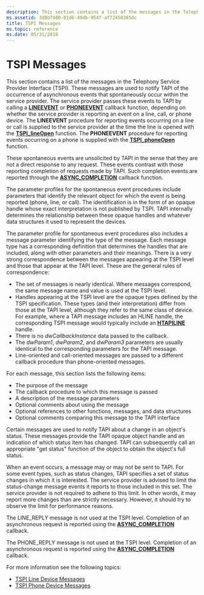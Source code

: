 ```yaml
---
description: This section contains a list of the messages in the Telephony Service Provider Interface (TSPI).
ms.assetid: 3d8bf980-81d6-49db-954f-af72458365dc
title: TSPI Messages
ms.topic: reference
ms.date: 05/31/2018
---
```


# TSPI Messages

This section contains a list of the messages in the Telephony Service Provider Interface (TSPI). These messages are used to notify TAPI of the occurrence of asynchronous events that spontaneously occur within the service provider. The service provider passes these events to TAPI by calling a [**LINEEVENT**](/windows/win32/api/tspi/nc-tspi-lineevent) or [**PHONEEVENT**](/windows/desktop/api/tspi/nc-tspi-phoneevent) callback function, depending on whether the service provider is reporting an event on a line, call, or phone device. The **LINEEVENT** procedure for reporting events occurring on a line or call is supplied to the service provider at the time the line is opened with the [**TSPI\_lineOpen**](/windows/win32/api/tspi/nf-tspi-tspi_lineopen) function. The **PHONEEVENT** procedure for reporting events occurring on a phone is supplied with the [**TSPI\_phoneOpen**](/windows/win32/api/tspi/nf-tspi-tspi_phoneopen) function.

These spontaneous events are unsolicited by TAPI in the sense that they are not a direct response to any request. These events contrast with those reporting completion of requests made by TAPI. Such completion events are reported through the [**ASYNC\_COMPLETION**](/windows/win32/api/tspi/nc-tspi-async_completion) callback function.

The parameter profiles for the spontaneous event procedures include parameters that identify the relevant object for which the event is being reported (phone, line, or call). The identification is in the form of an opaque handle whose exact interpretation is not published by TSPI. TAPI internally determines the relationship between these opaque handles and whatever data structures it used to represent the devices.

The parameter profile for spontaneous event procedures also includes a message parameter identifying the type of the message. Each message type has a corresponding definition that determines the handles that are included, along with other parameters and their meanings. There is a very strong correspondence between the messages appearing at the TSPI level and those that appear at the TAPI level. These are the general rules of correspondence:

-   The set of messages is nearly identical. Where messages correspond, the same message name and value is used at the TSPI level.
-   Handles appearing at the TSPI level are the opaque types defined by the TSPI specification. These types (and their interpretation) differ from those at the TAPI level, although they refer to the same class of device. For example, where a TAPI message includes an HLINE handle, the corresponding TSPI message would typically include an [**HTAPILINE**](htapiline.md) handle.
-   There is no *dwCallbackInstance* data passed to the callback.
-   The *dwParam1*, *dwParam2*, and *dwParam3* parameters are usually identical to the corresponding parameters for the TAPI message.
-   Line-oriented and call-oriented messages are passed to a different callback procedure than phone-oriented messages.

For each message, this section lists the following items:

-   The purpose of the message
-   The callback procedure to which this message is passed
-   A description of the message parameters
-   Optional comments about using the message
-   Optional references to other functions, messages, and data structures
-   Optional comments comparing this message to the TAPI interface

Certain messages are used to notify TAPI about a change in an object's status. These messages provide the TAPI opaque object handle and an indication of which status item has changed. TAPI can subsequently call an appropriate "get status" function of the object to obtain the object's full status.

When an event occurs, a message may or may not be sent to TAPI. For some event types, such as status changes, TAPI specifies a set of status changes in which it is interested. The service provider is advised to limit the status-change message events it reports to those included in this set. The service provider is not required to adhere to this limit. In other words, it may report more changes than are strictly necessary. However, it should try to observe the limit for performance reasons.

The LINE\_REPLY message is not used at the TSPI level. Completion of an asynchronous request is reported using the [**ASYNC\_COMPLETION**](/windows/win32/api/tspi/nc-tspi-async_completion) callback.

The PHONE\_REPLY message is not used at the TSPI level. Completion of an asynchronous request is reported using the [**ASYNC\_COMPLETION**](/windows/win32/api/tspi/nc-tspi-async_completion) callback.

For more information see the following topics:

-   [TSPI Line Device Messages](tspi-line-device-messages.md)
-   [TSPI Phone Device Messages](tspi-phone-device-messages.md)

 

 
